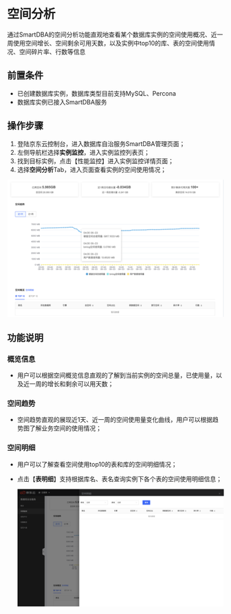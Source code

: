 # 空间分析
通过SmartDBA的空间分析功能直观地查看某个数据库实例的空间使用概况、近一周使用空间增长、空间剩余可用天数，以及实例中top10的库、表的空间使用情况、空间碎片率、行数等信息

## 前置条件

* 已创建数据库实例，数据库类型目前支持MySQL、Percona
* 数据库实例已接入SmartDBA服务

## 操作步骤

1. 登陆京东云控制台，进入数据库自治服务SmartDBA管理页面；
2. 左侧导航栏选择**实例监控**，进入实例监控列表页；
3. 找到目标实例，点击【性能监控】进入实例监控详情页面；
4. 选择**空间分析**Tab，进入页面查看实例的空间使用情况；


![image-20220623220552982](../../image/SmartDBA/image-20220623220552982.png)

## 功能说明

### 概览信息

* 用户可以根据空间概览信息直观的了解到当前实例的空间总量，已使用量，以及近一周的增长和剩余可以用天数；

### 空间趋势

* 空间趋势直观的展现近1天、近一周的空间使用量变化曲线，用户可以根据趋势图了解业务空间的使用情况；

### 空间明细

* 用户可以了解查看空间使用top10的表和库的空间明细情况；

* 点击【**表明细**】支持根据库名、表名查询实例下各个表的空间使用明细信息；

  ![image-20220623223358191](../../image/SmartDBA/image-20220623223358191.png)
